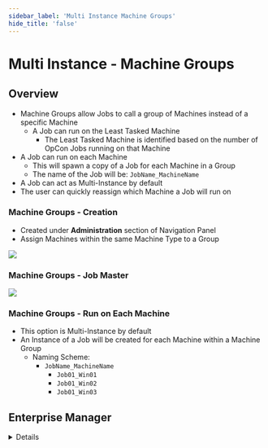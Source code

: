 ```yaml
---
sidebar_label: 'Multi Instance Machine Groups'
hide_title: 'false'
---
```


<head>
  <meta name="robots" content="noindex, nofollow" />
</head>

# Multi Instance - Machine Groups

## Overview

* Machine Groups allow Jobs to call a group of Machines instead of a specific Machine
    * A Job can run on the Least Tasked Machine
        * The Least Tasked Machine is identified based on the number of OpCon Jobs running on that Machine
* A Job can run on each Machine
    * This will spawn a copy of a Job for each Machine in a Group
    * The name of the Job will be: ```JobName_MachineName```
* A Job can act as Multi-Instance by default
* The user can quickly reassign which Machine a Job will run on

### Machine Groups - Creation

* Created under **Administration** section of Navigation Panel
* Assign Machines within the same Machine Type to a Group 

![](../static/imgadvanced/Machine_Group_Adv_SM.png)

### Machine Groups - Job Master

![](../static/imgadvanced/Machine_Group_Master_Job_Adv_SM.png)

### Machine Groups - Run on Each Machine

* This option is Multi-Instance by default
* An Instance of a Job will be created for each Machine within a Machine Group
    * Naming Scheme:
        *  ```JobName_MachineName```
            * ```Job01_Win01```
            * ```Job01_Win02```
            * ```Job01_Win03```


## Enterprise Manager

<details>

#### Machine Groups

* Machine Groups allow Jobs to call a group of Machines instead of a specific Machine
    * A Job can run on the Least Tasked Machine
        * The Least Tasked Machine is identified based on the number of OpCon Jobs running on that Machine
* A Job can run on each Machine
    * This will spawn a copy of a Job for each Machine in a Group
    * The name of the Job will be: ```JobName_MachineName```
* A Job can act as Multi-Instance by default
* The user can quickly reassign which Machine a Job will run on

#### Machine Groups - Creation

* Created under **Administration** section of Navigation Panel
* Assign Machines within the same Machine Type to a Group 

![](../static/imgadvanced/MachineGroupCreate.png)

#### Machine Groups - Job Master

![](../static/imgadvanced/MachineGroupJobMaster.png)

#### Machine Groups - Run on Each Machine

* This option is Multi-Instance by default
* An Instance of a Job will be created for each Machine within a Machine Group
    * Naming Scheme:
        *  ```JobName_MachineName```
        *  ```Job01_Win01```

![](../static/imgadvanced/MachineGroups.png)

</details>
